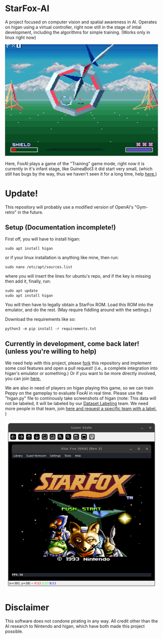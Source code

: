 # StarFox-AI
A project focused on computer vision and spatial awareness in AI. Operates on higan using a virtual controller, right now still in the stage of intial development, including the algorithms for simple training. (Works only in linux right now)

![FoxAI in training game mode](https://github.com/GuineaBot3Labs/StarFox-AI/blob/main/FoxAI.png)

Here, FoxAI plays a game of the "Training" game mode, right now it is currently in it's infant stage, like GuineaBot3 it did start very small, (which still has bugs by the way, thus we haven't seen it for a long time, help [here.](https://github.com/GuineaBot3Labs/deep-GuineaBot3-lichess-bot))

# Update!

This repository will probably use a modified version of OpenAI's "Gym-retro" in the future.

## Setup (Documentation incomplete!) ##
First off, you will have to install higan:

    sudo apt install higan

or if your linux installation is anything like mine, then run:

    sudo nano /etc/apt/sources.list

where you will insert the lines for ubuntu's repo, and if the key is missing then add it, finally, run:

    sudo apt update
    sudo apt install higan

You will then have to legally obtain a StarFox ROM. Load this ROM into the emulator, and do the rest. (May require fiddling around with the settings.)

Download the requirements like so:

    python3 -m pip install -r requirements.txt

## Currently in development, come back later! (unless you're willing to help) ##

We need help with this project, please [fork](../../fork) this repository and implement some cool features and open a pull request! (i.e., a complete integration into higan's emulator or something.) Or if you want to be more directly involved, you can join [here.](https://github.com/GuineaBot3Labs/join)

We are also in need of players on higan playing this game, so we can train Peppy on the gameplay to evaluate FoxAI in real time. Please use the "higan.py" file to continously take screenshots of higan (note: This data will not be labeled, it will be labeled by our [Dataset Labeling](https://github.com/orgs/GuineaBot3Labs/teams/dataset-labelers) team. We need more people in that team, join [here and request a specific team with a label.](https://github.com/GuineaBot3Labs/join)
)

![FoxAI in training game mode](https://github.com/GuineaBot3Labs/StarFox-AI/blob/main/Vision.png)

# Disclaimer
This software does not condone pirating in any way. All credit other than the AI research to Nintendo and higan, which have both made this project possible.
